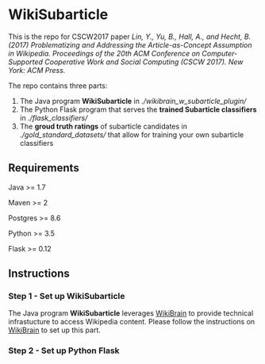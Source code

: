 # WikiSubarticle
This is the repo for CSCW2017 paper *Lin, Y., Yu, B., Hall, A., and Hecht, B. (2017) Problematizing and Addressing the Article-as-Concept Assumption in Wikipedia. Proceedings of the 20th ACM Conference on Computer-Supported Cooperative Work and Social Computing (CSCW 2017). New York: ACM Press.*

The repo contains three parts:
1. The Java program **WikiSubarticle** in *./wikibrain_w_subarticle_plugin/*
2. The Python Flask program that serves the **trained Subarticle classifiers** in *./flask_classifiers/*
3. The **groud truth ratings** of subarticle candidates in *./gold_standard_datasets/* that allow for training your own subarticle classifiers

## Requirements
Java >= 1.7

Maven >= 2

Postgres >= 8.6

Python >= 3.5

Flask >= 0.12

## Instructions
### Step 1 - Set up WikiSubarticle
The Java program **WikiSubarticle** leverages [WikiBrain](https://shilad.github.io/wikibrain/) to provide technical infrastucture to access Wikipedia content. Please follow the instructions on [WikiBrain](https://shilad.github.io/wikibrain/) to set up this part. 

### Step 2 - Set up Python Flask
